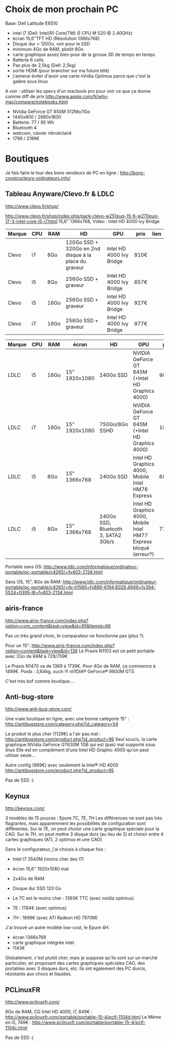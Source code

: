 Choix de mon prochain PC
=========================

Base: Dell Latitude E6510

* intel i7 (Dell: Intel(R) Core(TM) i5 CPU M 520  @ 2.40GHz)
* écran 15,6"TFT HD (Résolution 1366x768)
* Disque dur > 120Go, voir pour le SSD
* minimum 4Go de RAM, plutôt 8Go
* carte graphique assez bien pour de la grosse 3D de temps en temps
* Batterie 6 cells
* Pas plus de 2,5kg (Dell: 2,5kg)
* sortie HDMI (pour brancher sur ma future télé)
* j'aimerai éviter d'avoir une carte nVidia Optimus parce que c'est la galère sous linux

A voir : utiliser les specs d'un macbook pro pour voir ce que ça donne comme diff de prix
http://www.apple.com/fr/why-mac/compare/notebooks.html
* NVidia GeForce GT 650M 512Mo/1Go
* 1440x900 / 2880x1800
* Batterie: 77 / 95 Wh
* Bluetooth 4
* webcam, clavier rétroéclairé
* 1799 / 2199€

Boutiques
===========

Je fais faire le tour des bons vendeurs de PC en ligne :
http://bons-constructeurs-ordinateurs.info/

Tableau Anyware/Clevo.fr & LDLC
-------------
http://www.clevo.fr/shop/

http://www.clevo.fr/shop/index.php/pack-clevo-w251euq-15-6-w270euq-17-3-intel-core-i5-i7.html
15,6" 1366x768, Video : Intel HD 4000 Ivy Bridge

| Marque | CPU | RAM | HD | GPU | prix | lien |
| ------ | --- | --- | --- | --- | --- | ---- |
| Clevo   | i7 | 8Go | 120Go SSD + 320Go en 2nd disque à la place du graveur| Intel HD 4000 Ivy Bridge | 910€ | |
| Clevo   | i5 | 8Go | 256Go SSD + graveur                                  | Intel HD 4000 Ivy Bridge | 857€ | |
| Clevo   | i5 | 16Go| 256Go SSD + graveur                                  | Intel HD 4000 Ivy Bridge | 927€ | |
| Clevo   | i7 | 16Go| 256Go SSD + graveur                                  | Intel HD 4000 Ivy Bridge | 977€ | |

| Marque | CPU | RAM | écran         | HD | GPU                                                     | prix | lien |
| ------ | --- | ----| --------------| ---| ------------------------------------------------------- | ---- | ---- |
| LDLC   | i5  | 16Go| 15" 1920x1080 |  240Go SSD|NVIDIA GeForce GT 645M (+Intel HD Graphics 4000)  | 989€ | http://www.ldlc.com/fiche/PB00141026.html |
| LDLC   | i7 |  16Go| 15" 1920x1080 | 750Go/8Go SSHD|NVIDIA GeForce GT 645M (+Intel HD Graphics 4000)|1069€ | http://www.ldlc.com/fiche/PB00141028.html |
| LDLC   | i5 |  8Go | 15" 1366x768  | 240Go SSD|Intel HD Graphics 4000, Mobile Intel HM76 Express |  689€ | http://www.ldlc.com/fiche/PB00130380.html |
| LDLC   | i5 |  8Go | 15" 1366x768  |  240Go SSD, Bluetooth 3, SATA2 3Gb/s |Intel HD Graphics 4000, Mobile Intel HM77 Express bloqué (erreur?) | 779€ | http://www.ldlc.com/fiche/PB00137427.html |

Portable sans OS:
http://www.ldlc.com/informatique/ordinateur-portable/pc-portable/c4265/+fv403-2134.html

Sans OS, 15", 8Go de RAM:
http://www.ldlc.com/informatique/ordinateur-portable/pc-portable/c4265/+fp-h1569+fv889-6194,6028,4949+fv394-5524+fi395-l8+fv403-2134.html

airis-france
------------------

http://www.airis-france.com/index.php?option=com_content&task=view&id=95&Itemid=66

Pas un très grand choix, le comparateur ne fonctionne pas (plus ?).

Pour un 15": http://www.airis-france.com/index.php?option=content&task=view&id=136
Le Praxis N1103 est un petit portable avec 2Go de RAM à 729/759€

Le Praxis N1470 va de 1369 à 1739€.
Pour 4Go de RAM, ça commence à 1499€.
Poids : 3,64kg, ouch !!!
nVIDIA® GeForce® 9800M GTS

C'est très bof comme boutique....

Anti-bug-store
---------------

http://www.anti-bug-store.com/

Une vraie boutique en ligne, avec une bonne catégorie 15" :
http://antibugstore.com/category.php?id_category=54

Le produit le plus cher (1129€) a l'air pas mal :
http://antibugstore.com/product.php?id_product=98
Seul soucis, la carte graphique NVidia GeForce GT630M 1GB qui est (pas) mal supporté sous linux
Elle est en complément d'une Intel HD Graphic 4000 qu'on peut utiliser seule...

Autre config (969€) avec seulement la Intel® HD 4000
http://antibugstore.com/product.php?id_product=95

Pas de SSD :(

Keynux
-----------
http://keynux.com/

3 modèles de 15 pouces : Epure 7C, 7E, 7H
Les différences ne sont pas très flagrantes, mais apparemment les possibilités de configuration sont différentes.
Sur le 7E, on peut choisir une carte graphique spéciale pour la CAO.
Sur le 7H, on peut mettre 3 disque durs (au lieu de 2) et choisir entre 4 cartes graphiques (ATI, 2 optimus et une CAO)

Dans le configurateur, j'ai choisis à chaque fois :
* Intel I7 3540M (moins cher des I7)
* écran 15,6" 1920x1080 mat
* 2x4Go de RAM
* Disque dur SSD 120 Go

* Le 7C est le moins cher : 1393€ TTC (avec nvidia optimus)
* 7E : 1784€ (avec optimus)
* 7H : 1899€ (avec ATI Radeon HD 7970M)

J'ai trouvé un autre modèle low-cost, le Epure 4H.
* écran 1366x768
* carte graphique intégrée intel
* 1143€

Globalement, c'est plutôt cher, mais je suppose qu'ils sont sur un marché particulier, en proposant des cartes graphiques spéciales CAO, des portables avec 3 disques durs, etc.
Ils ont également des PC durcis, résistants aux chocs et liquides.


PCLinuxFR
-----------
http://www.pclinuxfr.com/

8Go de RAM, CG Intel HD 4000, i7, 849€ :
http://www.pclinuxfr.com/portable/portable-15-4/pclf-1104d.html
Le Même en i5, 749€ :
http://www.pclinuxfr.com/portable/portable-15-4/pclf-1104c.html

Pas de SSD :(
